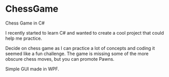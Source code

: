 # ChessGame
Chess Game in C#

I recently started to learn C# and wanted to create a cool project that could help me practice.

Decide on chess game as I can practice a lot of concepts and coding it seemed like a fun challenge.
The game is missing some of the more obscure chess moves, but you can promote Pawns.

Simple GUI made in WPF.

